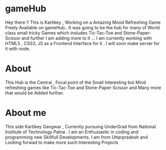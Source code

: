 # gameHub
Hey there !! This is Kartikey , Working on a Amazing Mood Refreshing Game Freely Available on gameHub.. It was going to be the hub for many of World class small tricky Games which insludes Tic-Tac-Toe and Stone-Paper-Scissor and further I am adding more to it ... I am currently working with HTML5 , CSS3, JS as a Frontend Interface for it . I will soon make server for it with node.

# About
This Hub is the Central , Focal point of the Small Interesting but Mind refreshing games like Tic-Tac-Toe and Stone-Paper-Scissor and Many more that would be Added further.

# About me
This side Kartikey Gangwar , Currently pursuing UnderGrad from National Institute of Technology Patna .
I am an Enthusiastic in coding and programming new Skillfull Developments.
I am from Uttarpradesh and Looking forwad to make more such Interesting Projects
